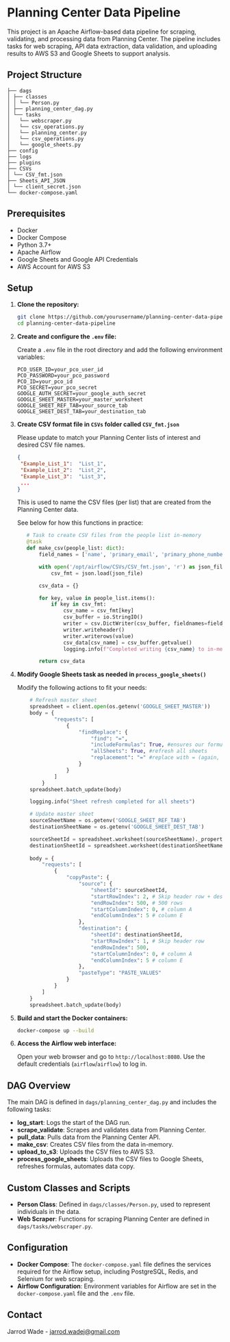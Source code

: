 # Planning Center Data Pipeline

This project is an Apache Airflow-based data pipeline for scraping, validating, and processing data from Planning Center. The pipeline includes tasks for web scraping, API data extraction, data validation, and uploading results to AWS S3 and Google Sheets to support analysis.

## Project Structure
```
├── dags
│ ├── classes
│ │ └── Person.py
│ ├── planning_center_dag.py
│ └── tasks
│   └── webscraper.py
│   └── csv_operations.py
│   └── planning_center.py
│   └── csv_operations.py
│   └── google_sheets.py
├── config
├── logs
├── plugins
├── CSVs
│ └── CSV_fmt.json
├── Sheets_API_JSON
│ └── client_secret.json
└── docker-compose.yaml
```
## Prerequisites

- Docker
- Docker Compose
- Python 3.7+
- Apache Airflow
- Google Sheets and Google API Credentials
- AWS Account for AWS S3

## Setup

1. **Clone the repository:**

   ```bash
   git clone https://github.com/yourusername/planning-center-data-pipeline.git
   cd planning-center-data-pipeline
   ```

2. **Create and configure the `.env` file:**

   Create a `.env` file in the root directory and add the following environment variables:

   ```env
   PCO_USER_ID=your_pco_user_id
   PCO_PASSWORD=your_pco_password
   PCO_ID=your_pco_id
   PCO_SECRET=your_pco_secret
   GOOGLE_AUTH_SECRET=your_google_auth_secret
   GOOGLE_SHEET_MASTER=your_master_worksheet
   GOOGLE_SHEET_REF_TAB=your_source_tab
   GOOGLE_SHEET_DEST_TAB=your_destination_tab
   ```

3. **Create CSV format file in `CSVs` folder called `CSV_fmt.json`**

	Please update to match your Planning Center lists of interest and desired CSV file names. 
	 ```JSON
	{
	  "Example_List_1":  "List_1",
	  "Example_List_2":  "List_2",
	  "Example_List_3":  "List_3",
	  ...
	}
	 ```

	 This is used to name the CSV files (per list) that are created from the Planning Center data.
	
	 See below for how this functions in practice:

	 ```Python
	    # Task to create CSV files from the people list in-memory
	    @task
	    def make_csv(people_list: dict):
	        field_names = ['name', 'primary_email', 'primary_phone_number', 'grade', 'age']
	
	        with open('/opt/airflow/CSVs/CSV_fmt.json', 'r') as json_file:
	            csv_fmt = json.load(json_file)
	
	        csv_data = {}
	
	        for key, value in people_list.items():
	            if key in csv_fmt:
	                csv_name = csv_fmt[key]
	                csv_buffer = io.StringIO()
	                writer = csv.DictWriter(csv_buffer, fieldnames=field_names, extrasaction='ignore')
	                writer.writeheader()
	                writer.writerows(value)
	                csv_data[csv_name] = csv_buffer.getvalue()
	                logging.info(f"Completed writing {csv_name} to in-memory CSV")
	
	        return csv_data
	 ```

4. **Modify Google Sheets task as needed in `process_google_sheets()`**

   Modify the following actions to fit your needs:
   
	```Python
        # Refresh master sheet
        spreadsheet = client.open(os.getenv('GOOGLE_SHEET_MASTER'))
        body = {
                "requests": [
                    {
                        "findReplace": {
                            "find": "=",
                            "includeFormulas": True, #ensures our formulas are updated
                            "allSheets": True, #refresh all sheets
                            "replacement": "=" #replace with = (again, refreshes functions)
                        }
                    }
                ]
            }
        spreadsheet.batch_update(body)

        logging.info("Sheet refresh completed for all sheets")

        # Update master sheet
        sourceSheetName = os.getenv('GOOGLE_SHEET_REF_TAB')
        destinationSheetName = os.getenv('GOOGLE_SHEET_DEST_TAB')

        sourceSheetId = spreadsheet.worksheet(sourceSheetName)._properties['sheetId']
        destinationSheetId = spreadsheet.worksheet(destinationSheetName)._properties['sheetId']
        
        body = {
            "requests": [
                {
                    "copyPaste": {
                        "source": {
                            "sheetId": sourceSheetId,
                            "startRowIndex": 2, # Skip header row + description row
                            "endRowIndex": 500, # 500 rows
                            "startColumnIndex": 0, # column A
                            "endColumnIndex": 5 # column E
                        },
                        "destination": {
                            "sheetId": destinationSheetId,
                            "startRowIndex": 1, # Skip header row
                            "endRowIndex": 500,
                            "startColumnIndex": 0, # column A
                            "endColumnIndex": 5 # column E
                        },
                        "pasteType": "PASTE_VALUES"
                    }
                }
            ]
        }
        spreadsheet.batch_update(body)
	```

6. **Build and start the Docker containers:**

   ```bash
   docker-compose up --build
   ```

7. **Access the Airflow web interface:**

   Open your web browser and go to `http://localhost:8080`. Use the default credentials (`airflow`/`airflow`) to log in.

## DAG Overview

The main DAG is defined in `dags/planning_center_dag.py` and includes the following tasks:

- **log_start**: Logs the start of the DAG run.
- **scrape_validate**: Scrapes and validates data from Planning Center.
- **pull_data**: Pulls data from the Planning Center API.
- **make_csv**: Creates CSV files from the data in-memory.
- **upload_to_s3**: Uploads the CSV files to AWS S3.
- **process_google_sheets**: Uploads the CSV files to Google Sheets, refreshes formulas, automates data copy.

## Custom Classes and Scripts

- **Person Class**: Defined in `dags/classes/Person.py`, used to represent individuals in the data.
- **Web Scraper**: Functions for scraping Planning Center are defined in `dags/tasks/webscraper.py`.

## Configuration

- **Docker Compose**: The `docker-compose.yaml` file defines the services required for the Airflow setup, including PostgreSQL, Redis, and Selenium for web scraping.
- **Airflow Configuration**: Environment variables for Airflow are set in the `docker-compose.yaml` file and the `.env` file.

## Contact

Jarrod Wade - jarrod.wadej@gmail.com
